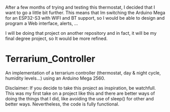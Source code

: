 
After a few months of trying and testing this thermostat, I decided that I want to go a little bit further. This means that Im
switching the Arduino Mega for an ESP32-S3 with WIFI and BT support, so I would be able to design and program a Web interface,
alerts, ... 

I will be doing that project on another repository and in fact, it will be my final degree project, so It would be more refined.

# Terrarium_Controller
An implementation of a terrarium controller (thermostat, day &amp; night cycle, humidity levels...) using an Arduino Mega 2560.

Disclaimer:
If you decide to take this project as inspiration, be watchfull. This was my first take on a project like this and there are 
better ways of doing the things that I did, like avoiding the use of sleep() for other and better ways. Nevertheless, the code
is fully functional.



